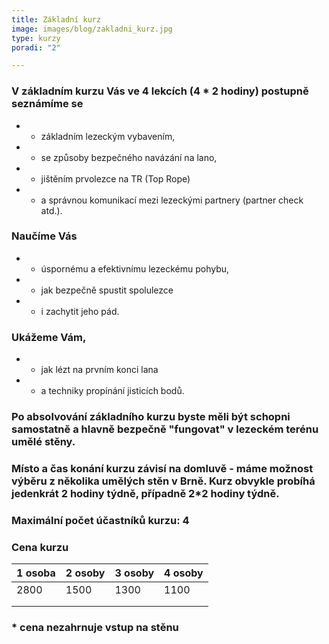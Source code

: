 ```yaml
---
title: Základní kurz
image: images/blog/zakladni_kurz.jpg
type: kurzy
poradi: "2"

---
```

### V základním kurzu Vás ve 4 lekcích (4 * 2 hodiny) postupně seznámíme se

* 
  * základním lezeckým vybavením,
* 
  * se způsoby bezpečného navázání na lano,
* 
  * jištěním prvolezce na TR (Top Rope)
* 
  * a správnou komunikací mezi lezeckými partnery (partner check atd.).

### Naučíme Vás

* 
  * úspornému a efektivnímu lezeckému pohybu,
* 
  * jak bezpečně spustit spolulezce
* 
  * i zachytit jeho pád.

### Ukážeme Vám,

* 
  * jak lézt na prvním konci lana
* 
  * a techniky propínání jisticích bodů.

### Po absolvování základního kurzu byste měli být schopni samostatně a hlavně bezpečně "fungovat" v lezeckém terénu umělé stěny.

### Místo a čas konání kurzu závisí na domluvě - máme možnost výběru z několika umělých stěn v Brně. Kurz obvykle probíhá jedenkrát 2 hodiny týdně, případně 2*2 hodiny týdně.

### Maximální počet účastníků kurzu: 4

### Cena kurzu

| 1 osoba | 2 osoby | 3 osoby | 4 osoby |
| --- | --- | --- | --- |
| 2800 | 1500 | 1300 | 1100 |
|  |  |  |  |
|  |  |  |  |

### * cena nezahrnuje vstup na stěnu